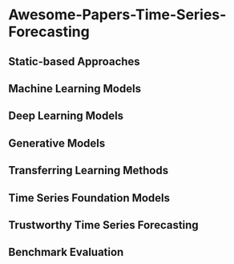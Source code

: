 # Awesome-Papers-Time-Series-Forecasting

## Static-based Approaches

## Machine Learning Models

## Deep Learning Models

## Generative Models

## Transferring Learning Methods

## Time Series Foundation Models

## Trustworthy Time Series Forecasting

## Benchmark Evaluation

